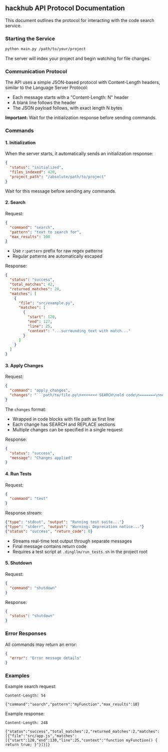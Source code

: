 ## hackhub API Protocol Documentation

This document outlines the protocol for interacting with the code search service.

### Starting the Service

```bash
python main.py /path/to/your/project
```

The server will index your project and begin watching for file changes.

### Communication Protocol

The API uses a simple JSON-based protocol with Content-Length headers, similar to the Language Server Protocol:

- Each message starts with a "Content-Length: N" header
- A blank line follows the header
- The JSON payload follows, with exact length N bytes

**Important:** Wait for the initialization response before sending commands.

### Commands

#### 1. Initialization

When the server starts, it automatically sends an initialization response:

```json
{
  "status": "initialized",
  "files_indexed": 420, 
  "project_path": "/absolute/path/to/project"
}
```

Wait for this message before sending any commands.

#### 2. Search

Request:
```json
{
  "command": "search",
  "pattern": "text to search for",
  "max_results": 100
}
```

- Use `r:pattern` prefix for raw regex patterns
- Regular patterns are automatically escaped

Response:
```json
{
  "status": "success",
  "total_matches": 42,
  "returned_matches": 20,
  "matches": [
    {
      "file": "src/example.py",
      "matches": [
        {
          "start": 120,
          "end": 127,
          "line": 25,
          "context": "...surrounding text with match..."
        }
      ]
    }
  ]
}
```

#### 3. Apply Changes

Request:
```json
{
  "command": "apply_changes",
  "changes": "```path/to/file.py\n<<<<<<< SEARCH\nold code\n=======\nnew code\n>>>>>>> REPLACE\n```"
}
```

The `changes` format:
- Wrapped in code blocks with file path as first line
- Each change has SEARCH and REPLACE sections
- Multiple changes can be specified in a single request

Response:
```json
{
  "status": "success",
  "message": "Changes applied"
}
```

#### 4. Run Tests

Request:
```json
{
  "command": "test"
}
```

Response stream:
```json
{"type": "stdout", "output": "Running test suite..."}
{"type": "stderr", "output": "Warning: Deprecation notice..."}
{"status": "success", "return_code": 0}
```

- Streams real-time test output through separate messages
- Final message contains return code
- Requires a test script at `.dingllm/run_tests.sh` in the project root

#### 5. Shutdown

Request:
```json
{
  "command": "shutdown"
}
```

Response:
```json
{
  "status": "shutdown"
}
```

### Error Responses

All commands may return an error:
```json
{
  "error": "Error message details"
}
```

### Examples

Example search request:
```
Content-Length: 54

{"command":"search","pattern":"myFunction","max_results":10}
```

Example response:
```
Content-Length: 248

{"status":"success","total_matches":2,"returned_matches":2,"matches":[{"file":"src/app.js","matches":[{"start":120,"end":130,"line":25,"context":"function myFunction() { return true; }"}]}]}
```

